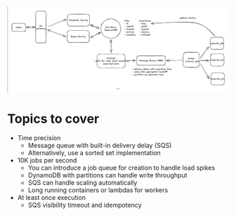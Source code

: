 ![Job Scheduler](images/job_scheduler.png)

# Topics to cover
- Time precision
  - Message queue with built-in delivery delay (SQS)
  - Alternatively, use a sorted set implementation
- 10K jobs per second
  - You can introduce a job queue for creation to handle load spikes
  - DynamoDB with partitions can handle write throughput
  - SQS can handle scaling automatically
  - Long running containers or lambdas for workers
- At least once execution
  - SQS visibility timeout and idempotency
